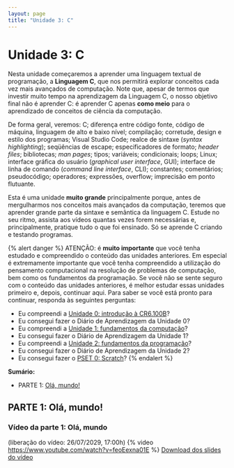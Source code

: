 ```yaml
---
layout: page
title: "Unidade 3: C"
---
```


# <i class="fa-solid fa-c"></i> Unidade 3: C
Nesta unidade começaremos a aprender uma linguagem textual de programação, a
**Linguagem C**, que nos permitirá explorar conceitos cada vez mais avançados de
computação. Note que, apesar de termos que investir muito tempo na aprendizagem
da Linguagem C, o nosso objetivo final não é aprender C: é aprender C apenas
**como meio** para o aprendizado de conceitos de ciência da computação.

De forma geral, veremos: C; diferença entre código fonte, código de
máquina, linguagem de alto e baixo nível; compilação; corretude, design e estilo
dos programas; Visual Studio Code; realce de sintaxe (_syntax highlighting_);
seqüências de escape; especificadores de formato; _header files_; bibliotecas;
_man pages_; tipos; variáveis; condicionais; loops; Linux; interface gráfica do
usuário (_graphical user interface_, GUI); interface de linha de comando
(_command line interface_, CLI); constantes; comentários; pseudocódigo;
operadores; expressões, overflow; imprecisão em ponto flutuante.

Esta é uma unidade **muito grande** principalmente porque, antes de mergulharmos
nos conceitos mais avançados da computação, teremos que aprender grande parte da
sintaxe e semântica da linguagem C. Estude no seu ritmo, assista aos vídeos
quantas vezes forem necessárias e, principalmente, pratique tudo o que foi
ensinado. Só se aprende C criando e testando programas.

{% alert danger %}
ATENÇÃO: é **muito importante** que você tenha estudado e compreendido o
conteúdo das unidades anteriores. Em especial é extremamente importante que você
tenha compreendido a utilização do pensamento computacional na resolução de
problemas de computação, bem como os fundamentos da programação. Se você não se
sente seguro com o conteúdo das unidades anteriores, é melhor estudar essas
unidades primeiro e, depois, continuar aqui. Para saber se você está pronto para
continuar, responda às seguintes perguntas:

* Eu compreendi a [Unidade 0: introdução à CR6.100B](/unidades/0/)?
* Eu consegui fazer o Diário de Aprendizagem da Unidade 0?
* Eu compreendi a [Unidade 1: fundamentos da computação](/unidades/1/)?
* Eu consegui fazer o Diário de Aprendizagem da Unidade 1?
* Eu compreendi a [Unidade 2: fundamentos da programação](/unidades/2/)?
* Eu consegui fazer o Diário de Aprendizagem da Unidade 2?
* Eu consegui fazer o [PSET 0: Scratch](/psets/0/)?
{% endalert %}

**Sumário:**
- PARTE 1: [Olá, mundo!](/unidades/3/#parte-1-olá-mundo)


## PARTE 1: Olá, mundo!

### Vídeo da parte 1: Olá, mundo
(liberação do vídeo: 26/07/2029, 17:00h)
{% video https://www.youtube.com/watch?v=feoEexna01E %}
<i class="fa-light fa-download"></i> <i class="fa-light fa-file-pdf"></i>
[Download dos slides do vídeo](/unidades/3/unidade3_parte1.pdf)
